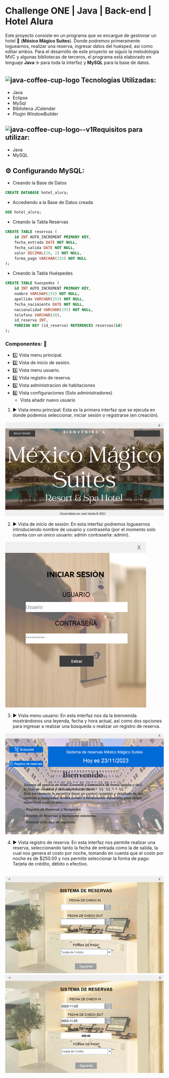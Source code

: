 # Challenge ONE | Java | Back-end | Hotel Alura
Este proyecto consiste en un programa que se encargue de gestionar un hotel  :hotel: (**México Mágico Suites**). Donde podremos primeramente loguearnos, realizar una reserva, ingresar datos del huésped, así como editar ambos. Para el desarrollo de este proyecto se siguió la metodología MVC y algunas bibliotecas de terceros, el programa está elaborado en lenguaje **Java** :coffee: para toda la interfaz y **MySQL** para la base de datos.
## <img width="64" height="64" src="https://img.icons8.com/nolan/64/1A6DFF/C822FF/java-coffee-cup-logo.png" alt="java-coffee-cup-logo"/> Tecnologías Utilizadas:

- Java
- Eclipse
- MySql
- Biblioteca JCalendar
- Plugin WindowBuilder </br>

## <img width="64" height="64" src="https://img.icons8.com/color/48/java-coffee-cup-logo--v1.png" alt="java-coffee-cup-logo--v1"/>Requisitos para utilizar:

- Java
- MySQL

## ⚙️ Configurando MySQL:

- Creando la Base de Datos
```sql
CREATE DATABASE hotel_alura;
```
- Accediendo a la Base de Datos creada
```sql
USE hotel_alura;
```
- Creando la Tabla Reservas
```sql
CREATE TABLE reservas (
    id INT AUTO_INCREMENT PRIMARY KEY,
    fecha_entrada DATE NOT NULL,
    fecha_salida DATE NOT NULL,
    valor DECIMAL(10, 2) NOT NULL,
    forma_pago VARCHAR(255) NOT NULL
);
```
- Creando la Tabla Huéspedes
```sql
CREATE TABLE huespedes (
    id INT AUTO_INCREMENT PRIMARY KEY,
    nombre VARCHAR(255) NOT NULL,
    apellido VARCHAR(255) NOT NULL,
    fecha_nacimiento DATE NOT NULL,
    nacionalidad VARCHAR(255) NOT NULL,
    telefono VARCHAR(20),
    id_reserva INT,
    FOREIGN KEY (id_reserva) REFERENCES reservas(id)
);
```

### Componentes:  :pencil:
- :one: Vista menu principal.
- :two: Vista de inicio de sesión.
- :three: Vista menu usuario.
- :four: Vista registro de reserva.
- :five: Vista administracion de habitaciones
- :six: Vista configuraciones (Solo administradores)
	- Vista añadir nuevo usuario

1. :arrow_forward: Vista menu principal:
Esta es la primera interfaz que se ejecuta en donde podemos seleccionar, iniciar sesión o registrarse (en creación).

![Menu Principal](https://github.com/juanVarela666/Hotel-Alura/blob/main/img/Captura%20de%20pantalla%20(2809).png)

2. :arrow_forward: Vista de inicio de sesión:
En esta interfaz podremos loguearnos introduciendo nombre de usuario y contraseña (por el momento solo cuenta con un único usuario: admin contraseña: admin).

![Menu Principal](https://github.com/juanVarela666/Hotel-Alura/blob/main/img/Captura%20de%20pantalla%20(2810).png)

3. :arrow_forward: Vista menu usuario:
En esta interfaz nos da la bienvenida mostrándonos una leyenda, fecha y hora actual, así como dos opciones para ingresar a realizar una búsqueda o realizar un registro de reserva.

![Menu Principal](https://github.com/juanVarela666/Hotel-Alura/blob/main/img/Captura%20de%20pantalla%20(2811).png)

4. :arrow_forward: Vista registro de reserva:
En esta interfaz nos permite realizar una reserva, seleccionando tanto la fecha de entrada como la de salida, la cual nos genera el costo por noche, tomando en cuenta que el costo por noche es de $250.00 y nos permite seleccionar la forma de pago: Tarjeta de crédito, débito o efectivo.

![Menu Principal](https://github.com/juanVarela666/Hotel-Alura/blob/main/img/Captura%20de%20pantalla%20(2812).png)
![Menu Principal](https://github.com/juanVarela666/Hotel-Alura/blob/main/img/Captura%20de%20pantalla%20(2813).png)
--- 
